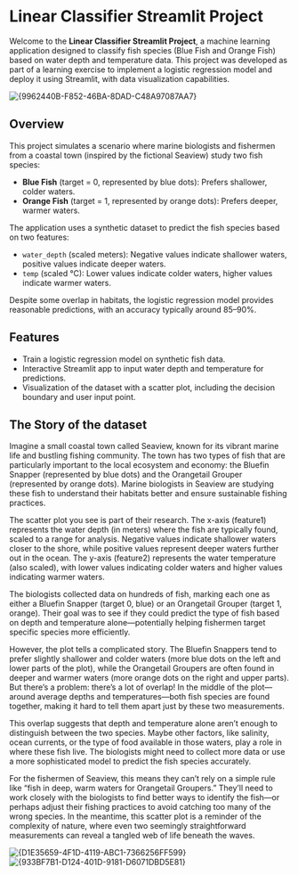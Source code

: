 # Linear Classifier Streamlit Project

Welcome to the **Linear Classifier Streamlit Project**, a machine learning application designed to classify fish species (Blue Fish and Orange Fish) based on water depth and temperature data. This project was developed as part of a learning exercise to implement a logistic regression model and deploy it using Streamlit, with data visualization capabilities.

![{9962440B-F852-46BA-8DAD-C48A97087AA7}](https://github.com/user-attachments/assets/1c08a7bf-5e4a-4998-a9bb-ea81a4b2d810)

## Overview

This project simulates a scenario where marine biologists and fishermen from a coastal town (inspired by the fictional Seaview) study two fish species:
- **Blue Fish** (target = 0, represented by blue dots): Prefers shallower, colder waters.
- **Orange Fish** (target = 1, represented by orange dots): Prefers deeper, warmer waters.

The application uses a synthetic dataset to predict the fish species based on two features:
- `water_depth` (scaled meters): Negative values indicate shallower waters, positive values indicate deeper waters.
- `temp` (scaled °C): Lower values indicate colder waters, higher values indicate warmer waters.

Despite some overlap in habitats, the logistic regression model provides reasonable predictions, with an accuracy typically around 85–90%.

## Features
- Train a logistic regression model on synthetic fish data.
- Interactive Streamlit app to input water depth and temperature for predictions.
- Visualization of the dataset with a scatter plot, including the decision boundary and user input point.

## The Story of the dataset
Imagine a small coastal town called Seaview, known for its vibrant marine life and bustling fishing community. The town has two types of fish that are particularly important to the local ecosystem and economy: the Bluefin Snapper (represented by blue dots) and the Orangetail Grouper (represented by orange dots). Marine biologists in Seaview are studying these fish to understand their habitats better and ensure sustainable fishing practices.

The scatter plot you see is part of their research. The x-axis (feature1) represents the water depth (in meters) where the fish are typically found, scaled to a range for analysis. Negative values indicate shallower waters closer to the shore, while positive values represent deeper waters further out in the ocean. The y-axis (feature2) represents the water temperature (also scaled), with lower values indicating colder waters and higher values indicating warmer waters.

The biologists collected data on hundreds of fish, marking each one as either a Bluefin Snapper (target 0, blue) or an Orangetail Grouper (target 1, orange). Their goal was to see if they could predict the type of fish based on depth and temperature alone—potentially helping fishermen target specific species more efficiently.

However, the plot tells a complicated story. The Bluefin Snappers tend to prefer slightly shallower and colder waters (more blue dots on the left and lower parts of the plot), while the Orangetail Groupers are often found in deeper and warmer waters (more orange dots on the right and upper parts). But there’s a problem: there’s a lot of overlap! In the middle of the plot—around average depths and temperatures—both fish species are found together, making it hard to tell them apart just by these two measurements.

This overlap suggests that depth and temperature alone aren’t enough to distinguish between the two species. Maybe other factors, like salinity, ocean currents, or the type of food available in those waters, play a role in where these fish live. The biologists might need to collect more data or use a more sophisticated model to predict the fish species accurately.

For the fishermen of Seaview, this means they can’t rely on a simple rule like “fish in deep, warm waters for Orangetail Groupers.” They’ll need to work closely with the biologists to find better ways to identify the fish—or perhaps adjust their fishing practices to avoid catching too many of the wrong species. In the meantime, this scatter plot is a reminder of the complexity of nature, where even two seemingly straightforward measurements can reveal a tangled web of life beneath the waves.

![{D1E35659-4F1D-4119-ABC1-7366256FF599}](https://github.com/user-attachments/assets/2f18fed5-3096-41b6-83f1-1bdc37f9c669)
![{933BF7B1-D124-401D-9181-D6071DBD5E81}](https://github.com/user-attachments/assets/985d51cb-936c-4d91-a9b6-185703ee1cfc)


